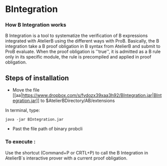 BIntegration
============

### How B Integration works

B Integration is a tool to systematize the verification of B expressions integrated with AtelierB using the different ways with ProB.
Basically, the B integration take a B proof obligation in  B syntax from AtelierB and submit to ProB evaluate. When the proof obligation is ''true'', it is admitted as a B rule only in its specific module, the rule is precompiled and applied  in proof obligation.


Steps of installation
---------------------

* Move the file [[aa|https://www.dropbox.com/s/fvdozx39xaa3h92/BIntegration.jar|BIntegration.jar]] to $AtelierBDirectory/AB/extensions

In terminal, type:

    java -jar BIntegration.jar
    
* Past the file path of binary probcli


### To execute :
Use the shortcut (Command+P or CRTL+P) to call the B Integration in AtelierB`s interactive prover with a current proof obligation.
  
    
